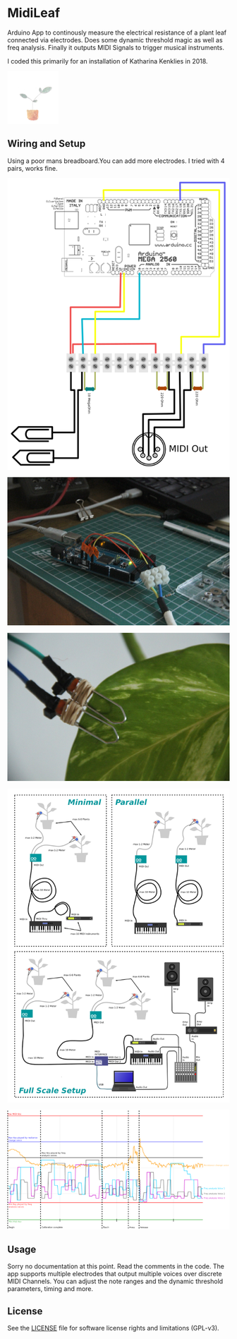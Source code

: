 # MidiLeaf
Arduino App to continously measure the electrical resistance of a plant leaf connected via electrodes. Does some dynamic threshold magic as well as freq analysis. Finally it outputs MIDI Signals to trigger musical instruments.

I coded this primarily for an installation of Katharina Kenklies in 2018.

![drawing](https://raw.githubusercontent.com/rnd7/midileaf/master/doc/drawing.png)

## Wiring and Setup
Using a poor mans breadboard.You can add more electrodes. I tried with 4 pairs, works fine.


![wiring](https://raw.githubusercontent.com/rnd7/midileaf/master/doc/wiring.png)

![prototype](https://raw.githubusercontent.com/rnd7/midileaf/master/doc/prototype.jpg)

![electrodes](https://raw.githubusercontent.com/rnd7/midileaf/master/doc/electrodes.jpg)

![setup](https://raw.githubusercontent.com/rnd7/midileaf/master/doc/setup.png)

![plot](https://raw.githubusercontent.com/rnd7/midileaf/master/doc/plot.png)

## Usage
Sorry no documentation at this point. Read the comments in the code. The app supports multiple electrodes that output multiple voices over discrete MIDI Channels. You can adjust the note ranges and the dynamic threshold parameters, timing and more.

## License

See the [LICENSE](LICENSE.md) file for software license rights and limitations (GPL-v3).
